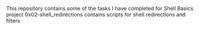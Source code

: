 This repository contains some of the tasks I have completed for Shell Basics project
0x02-shell_redirections contains scripts for shell redirections and filters
